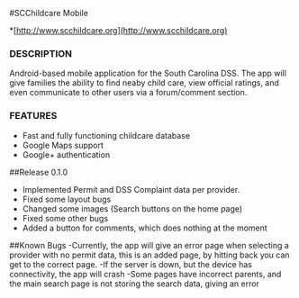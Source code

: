 #SCChildcare Mobile

*[http://www.scchildcare.org](http://www.scchildcare.org)


### DESCRIPTION

  Android-based mobile application for the South Carolina DSS. The app will give families the ability to find neaby child care,
view official ratings, and even communicate to other users via a forum/comment section. 


### FEATURES

* Fast and fully functioning childcare database
* Google Maps support
* Google+ authentication


##Release 0.1.0
  - Implemented Permit and DSS Complaint data per provider. 
  - Fixed some layout bugs
  - Changed some images (Search buttons on the home page)
  - Fixed some other bugs
  - Added a button for comments, which does nothing at the moment
  

##Known Bugs
  -Currently, the app will give an error page when selecting a provider with no permit data, this is an added page, by hitting back you can get to the correct page.
  -If the server is down, but the device has connectivity, the app will crash
  -Some pages have incorrect parents, and the main search page is not storing the search data, giving an error
  

